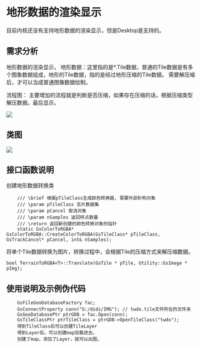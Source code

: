 # 地形数据的渲染显示 #

目前内核还没有支持地形数据的渲染显示，但是Desktop是支持的。

## 需求分析 ##
地形数据的渲染显示，
地形数据：这里指的是*.Tile数据，普通的Tile数据是有多个图象数据组成，地形的Tile数据，指的是经过地形压缩的Tile数据。
需要解压缩后，才可以当成普通图像数据绘制。

流程图： 主要增加的流程就是判断是否压缩，如果存在压缩的话，根据压缩类型解压数据。最后显示。

![](picture/terrain1.png)

## 类图 ##
![](picture/terrain2.png)



## 接口函数说明 ##
创建地形数据转换类

```
	/// \brief 根据pTileClass生成颜色转换器, 需要外部析构对象
	/// \param pTileClass 瓦片数据集
	/// \param pCancel 取消对象
	/// \param nSamples 返回样点数量
	/// \return 返回新创建的颜色转换对象的指针
	static GsColorToRGBA* GsColorToRGBA::CreateColorToRGBA(GsTileClass* pTileClass, GsTrackCancel* pCancel, int& nSamples);
```

将单个Tile数据转换为图片，转换过程中，会根据Tile的压缩方式来解压缩数据。

```
bool TerrainToRGBA<T>::Translate(GsTile * pTile, Utility::GsImage * pImg);
```


## 使用说明及示例伪代码 ##
```
	GsFileGeoDatabaseFactory fac;
	GsConnectProperty conn("G:/didi/IMG"); // twdx.tile文件所在的文件夹
	GsGeoDatabasePtr ptrGDB = fac.Open(conn);
	GsTileClassPtr ptrTileClass = ptrGDB->OpenTileClass("twdx");
    得到TileClass后可以创建TileLayer
	得到Layer后，可以创建map加载进去。
    创建了map，添加了Layer，就可以出图。
```